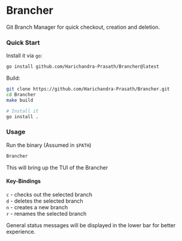 # Brancher

Git Branch Manager for quick checkout, creation and deletion.

### Quick Start

Install it via `go`:  
```bash
go install github.com/Harichandra-Prasath/Brancher@latest
```  

Build:  
```bash
git clone https://github.com/Harichandra-Prasath/Brancher.git
cd Brancher
make build

# Install it 
go install .
```

### Usage

Run the binary (Assumed in `$PATH`)
```bash
Brancher
```
This will bring up the TUI of the Brancher  

#### Key-Bindings

`c` - checks out the selected branch  
`d` - deletes the selected branch  
`n` - creates a new branch  
`r` - renames the selected branch  

General status messages will be displayed in the lower bar for better experience.  
 

